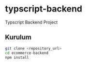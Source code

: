 # typscript-backend
Typscript Backend Project

## Kurulum

```sh
git clone <repository_url>
cd ecommerce-backend
npm install
